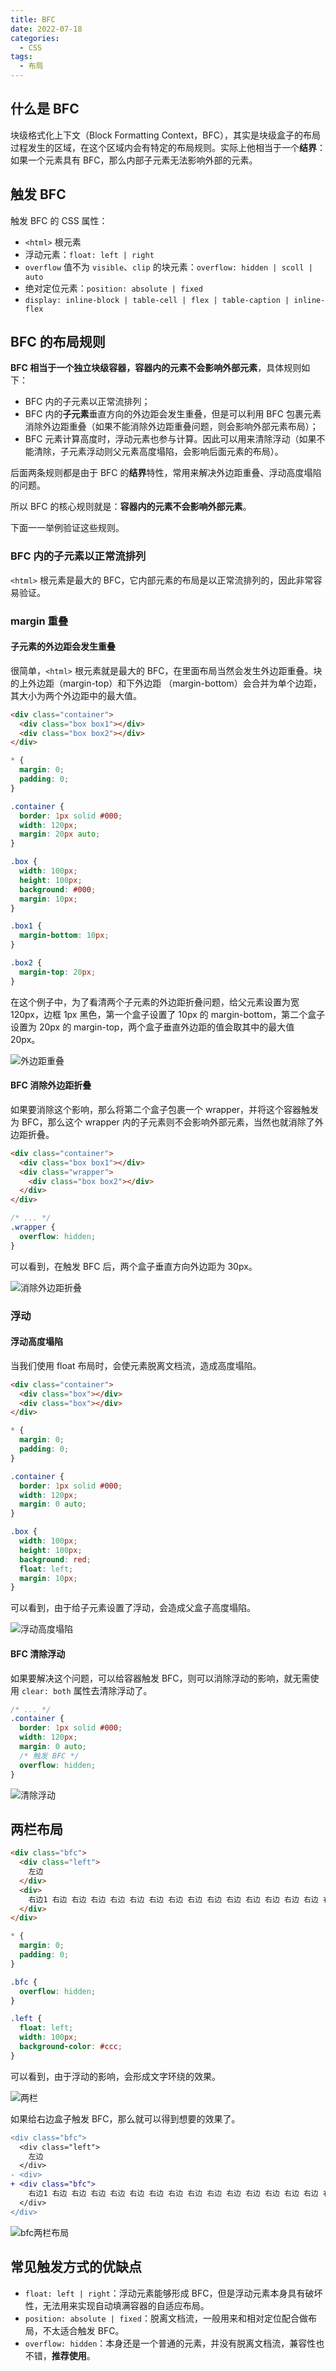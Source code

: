 ```yaml
---
title: BFC
date: 2022-07-18
categories:
  - CSS
tags:
  - 布局
---
```


## 什么是 BFC

块级格式化上下文（Block Formatting Context，BFC），其实是块级盒子的布局过程发生的区域，在这个区域内会有特定的布局规则。实际上他相当于一个**结界**：如果一个元素具有 BFC，那么内部子元素无法影响外部的元素。

## 触发 BFC

触发 BFC 的 CSS 属性：

* `<html>` 根元素
* 浮动元素：`float: left | right`
* `overflow` 值不为 `visible`、`clip` 的块元素：`overflow: hidden | scoll | auto`
* 绝对定位元素：`position: absolute | fixed`
* `display: inline-block | table-cell | flex | table-caption | inline-flex`

## BFC 的布局规则

**BFC 相当于一个独立块级容器，容器内的元素不会影响外部元素**，具体规则如下：

* BFC 内的子元素以正常流排列；
* BFC 内的**子元素**垂直方向的外边距会发生重叠，但是可以利用 BFC 包裹元素消除外边距重叠（如果不能消除外边距重叠问题，则会影响外部元素布局）；
* BFC 元素计算高度时，浮动元素也参与计算。因此可以用来清除浮动（如果不能清除，子元素浮动则父元素高度塌陷，会影响后面元素的布局）。

后面两条规则都是由于 BFC 的**结界**特性，常用来解决外边距重叠、浮动高度塌陷的问题。

所以 BFC 的核心规则就是：**容器内的元素不会影响外部元素**。

下面一一举例验证这些规则。

### BFC 内的子元素以正常流排列

`<html>` 根元素是最大的 BFC，它内部元素的布局是以正常流排列的，因此非常容易验证。

### margin 重叠

#### 子元素的外边距会发生重叠

很简单，`<html>` 根元素就是最大的 BFC，在里面布局当然会发生外边距重叠。块的上外边距（margin-top）和下外边距 （margin-bottom）会合并为单个边距，其大小为两个外边距中的最大值。

```html
<div class="container">
  <div class="box box1"></div>
  <div class="box box2"></div>
</div>
```

```css
* {
  margin: 0;
  padding: 0;
}

.container {
  border: 1px solid #000;
  width: 120px;
  margin: 20px auto;
}

.box {
  width: 100px;
  height: 100px;
  background: #000;
  margin: 10px;
}

.box1 {
  margin-bottom: 10px;
}

.box2 {
  margin-top: 20px;
}
```

在这个例子中，为了看清两个子元素的外边距折叠问题，给父元素设置为宽 120px，边框 1px 黑色，第一个盒子设置了 10px 的 margin-bottom，第二个盒子设置为 20px 的 margin-top，两个盒子垂直外边距的值会取其中的最大值 20px。

![外边距重叠](./img/0008/margin-overlap.png)

#### BFC 消除外边距折叠

如果要消除这个影响，那么将第二个盒子包裹一个 wrapper，并将这个容器触发为 BFC，那么这个 wrapper 内的子元素则不会影响外部元素，当然也就消除了外边距折叠。

```html
<div class="container">
  <div class="box box1"></div>
  <div class="wrapper">
    <div class="box box2"></div>
  </div>
</div>
```

```css
/* ... */
.wrapper {
  overflow: hidden;
}
```

可以看到，在触发 BFC 后，两个盒子垂直方向外边距为 30px。

![消除外边距折叠](./img/0008/bfc-margin-overlap.png)

### 浮动

#### 浮动高度塌陷

当我们使用 float 布局时，会使元素脱离文档流，造成高度塌陷。

```html
<div class="container">
  <div class="box"></div>
  <div class="box"></div>
</div>
```

```css
* {
  margin: 0;
  padding: 0;
}

.container {
  border: 1px solid #000;
  width: 120px;
  margin: 0 auto;
}

.box {
  width: 100px;
  height: 100px;
  background: red;
  float: left;
  margin: 10px;
}
```

可以看到，由于给子元素设置了浮动，会造成父盒子高度塌陷。

![浮动高度塌陷](./img/0008/float.png)

#### BFC 清除浮动

如果要解决这个问题，可以给容器触发 BFC，则可以消除浮动的影响，就无需使用 `clear: both` 属性去清除浮动了。

```css
/* ... */
.container {
  border: 1px solid #000;
  width: 120px;
  margin: 0 auto;
  /* 触发 BFC */
  overflow: hidden;
}
```

![清除浮动](./img/0008/bfc-float.png)

## 两栏布局

```html
<div class="bfc">
  <div class="left">
    左边
  </div>
  <div>
    右边1 右边 右边 右边 右边 右边 右边 右边 右边 右边 右边 右边 右边 右边 右边 右边 右边 右边 右边 右边 右边 右边 右边 右边 右边 右边 右边 右边 右边 右边
  </div>
</div>
```

```css
* {
  margin: 0;
  padding: 0;
}

.bfc {
  overflow: hidden;
}

.left {
  float: left;
  width: 100px;
  background-color: #ccc;
}
```

可以看到，由于浮动的影响，会形成文字环绕的效果。

![两栏](./img/0008/two-col.png)

如果给右边盒子触发 BFC，那么就可以得到想要的效果了。

```diff
<div class="bfc">
  <div class="left">
    左边
  </div>
- <div> 
+ <div class="bfc">
    右边1 右边 右边 右边 右边 右边 右边 右边 右边 右边 右边 右边 右边 右边 右边 右边 右边 右边 右边 右边 右边 右边 右边 右边 右边 右边 右边 右边 右边 右边
  </div>
</div>
```

![bfc两栏布局](./img/0008/bfc-two-col.png)

## 常见触发方式的优缺点

* `float: left | right`：浮动元素能够形成 BFC，但是浮动元素本身具有破坏性，无法用来实现自动填满容器的自适应布局。
* `position: absolute | fixed`：脱离文档流，一般用来和相对定位配合做布局，不太适合触发 BFC。
* `overflow: hidden`：本身还是一个普通的元素，并没有脱离文档流，兼容性也不错，**推荐使用**。